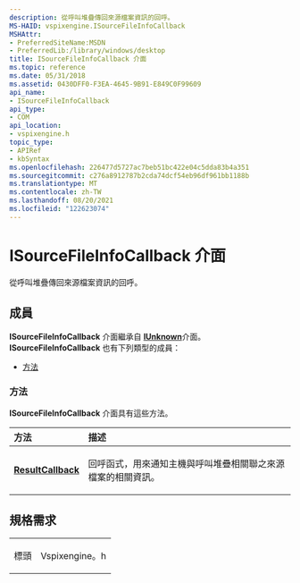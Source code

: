 ```yaml
---
description: 從呼叫堆疊傳回來源檔案資訊的回呼。
MS-HAID: vspixengine.ISourceFileInfoCallback
MSHAttr:
- PreferredSiteName:MSDN
- PreferredLib:/library/windows/desktop
title: ISourceFileInfoCallback 介面
ms.topic: reference
ms.date: 05/31/2018
ms.assetid: 0430DFF0-F3EA-4645-9B91-E849C0F99609
api_name:
- ISourceFileInfoCallback
api_type:
- COM
api_location:
- vspixengine.h
topic_type:
- APIRef
- kbSyntax
ms.openlocfilehash: 226477d5727ac7beb51bc422e04c5dda83b4a351
ms.sourcegitcommit: c276a8912787b2cda74dcf54eb96df961bb1188b
ms.translationtype: MT
ms.contentlocale: zh-TW
ms.lasthandoff: 08/20/2021
ms.locfileid: "122623074"
---
```

# <a name="span-idvspixengineisourcefileinfocallbackspanisourcefileinfocallback-interface"></a><span id="vspixengine.isourcefileinfocallback"></span>ISourceFileInfoCallback 介面

從呼叫堆疊傳回來源檔案資訊的回呼。

## <a name="members"></a>成員

**ISourceFileInfoCallback** 介面繼承自 [**IUnknown**](/windows/desktop/api/unknwn/nn-unknwn-iunknown)介面。 **ISourceFileInfoCallback** 也有下列類型的成員：

-   [方法](#methods)

### <a name="span-idmethodsspanmethods"></a><span id="methods"></span>方法

**ISourceFileInfoCallback** 介面具有這些方法。

<table><colgroup><col  /><col  /></colgroup><thead><tr class="header"><th style="text-align: left;">方法</th><th style="text-align: left;">描述</th></tr></thead><tbody><tr class="odd"><td style="text-align: left;"><a href="/windows/desktop/direct3dtools/isourcefileinfocallback-resultcallback-dword-sourcefileinfo-arr"><strong>ResultCallback</strong></a></td><td style="text-align: left;"><p>回呼函式，用來通知主機與呼叫堆疊相關聯之來源檔案的相關資訊。</p></td></tr></tbody></table>

 

## <a name="requirements"></a>規格需求

<table><colgroup><col  /><col  /></colgroup><tbody><tr class="odd"><td><p>標頭</p></td><td>Vspixengine。h</td></tr></tbody></table>

 

 
